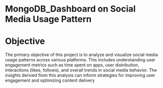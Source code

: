 # MongoDB_Dashboard on Social Media Usage Pattern
# Objective
The primary objective of this project is to analyze and visualize social media usage patterns across various platforms. This includes understanding user engagement metrics such as time spent on apps, user distribution, interactions (likes, follows), and overall trends in social media behavior. The insights derived from this analysis can inform strategies for improving user engagement and optimizing content delivery
